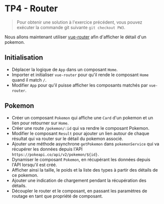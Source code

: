 # TP4 - Router

> Pour obtenir une solution à l'exercice précédent, vous pouvez exécuter la commande git suivante `git checkout PW3`.

Nous allons maintenant utiliser [vue-router](https://router.vuejs.org) afin d'afficher le détail d'un pokemon.

## Initialisation

- Déplacer la logique de `App` dans un composant `Home`.
- Importer et initialiser `vue-router` pour qu'il rende le composant `Home` quand il match `/`.
- Modifier `App` pour qu'il puisse afficher les composants matchés par `vue-router`.

## Pokemon

- Créer un composant `Pokemon` qui affiche une `Card` d'un pokemon et un lien pour retourner sur `Home`.
- Créer une route `/pokemon/:id` qui va rendre le composant Pokemon.
- Modifier le composant `Result` pour ajouter un lien autour de chaque résultat qui va router sur le détail du pokemon associé.
- Ajouter une méthode asynchrone `getPokemon` dans `pokemonService` qui va récupérer les données depuis l'API `https://pokeapi.co/api/v2/pokemon/${id}`.
- Dynamiser le composant `Pokemon`, en récupérant les données depuis l'API lorsqu'il est créé.
- Afficher ainsi la taille, le poids et la liste des types à partir des détails de ce pokemon.
- Ajouter une indication de chargement pendant la récupération des détails.
- Découpler le router et le composant, en passant les paramètres de routage en tant que propriété de composant.
